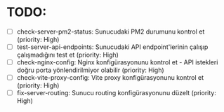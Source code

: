 # TODO:

- [ ] check-server-pm2-status: Sunucudaki PM2 durumunu kontrol et (priority: High)
- [ ] test-server-api-endpoints: Sunucudaki API endpoint'lerinin çalışıp çalışmadığını test et (priority: High)
- [ ] check-nginx-config: Nginx konfigürasyonunu kontrol et - API istekleri doğru porta yönlendirilmiyor olabilir (priority: High)
- [ ] check-vite-proxy-config: Vite proxy konfigürasyonunu kontrol et (priority: High)
- [ ] fix-server-routing: Sunucu routing konfigürasyonunu düzelt (priority: High)
